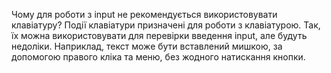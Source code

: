 Чому для роботи з input не рекомендується використовувати клавіатуру?
Події клавіатури призначені для роботи з клавіатурою. Так, їх можна використовувати для перевірки введення input, але будуть недоліки. Наприклад, текст може бути вставлений мишкою, за допомогою правого кліка та меню, без жодного натискання кнопки.
